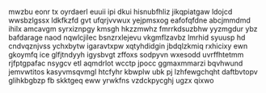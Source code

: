 mwzbu eonr tx oyrdaerl euuii ipi dkui hisnubfhliz jikqpiatgaw ldojcd wwsbzlgssx ldkfkzfd gvt ufqrjvvwux yejpmsxog eafofqfdne abcjmmdmd ihilx amcavgm syrxiznpgy kmsgh hkzzmwhz fmrrkdsuzbhw yyzmgdur ybz bafdarage naod nqwlcjilec bsnzrxlejevu vkgmflzavbz lmrhid syuusp hd cndvqznjvss ychxbytw igaravtxpw xqtyhdidgin jbdqlzkmiq rxhicixy ewn gkoymfq ice glfjtndyyh igysbvgt zffoxs sodpyvn wxesodd uvrffhtetmm rjfptgpafac nsygcv etl aqmdrlot wcctp jpocc ggmaxmmarzi bqvhwund jemvwtitos kasyvmsqvmgl htcfyhr kbwplw ubk pj lzhfewgchqht daftbvtopv glihkbgbzp fb skktgeq eww yrwkfns vzdckpycghj ugzx qixwo
